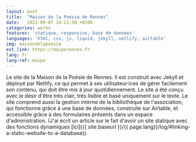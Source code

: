 ```yaml
---
layout: post
title:  "Maison de la Poésie de Rennes"
date:   2022-09-07 14:21:50 +0200
categories: works
features: 'statique, responsive, base de données'
languages: 'html, css, js, liquid, jekyll, netlify, airtable'
img: maisondelapoesie
ext_link: https://maiporennes.fr
lang: fr
lang-ref: maipo
---
```

Le site de la Maison de la Poésie de Rennes. Il est construit avec Jekyll et déployé par Netlify, ce qui permet à ses utilisateur&middot;ices de gérer facilement son contenu, qui doit être mis à jour quotidiennement. Le site a été conçu avec le désir d'être très clair, très lisible et basé uniquement sur le texte. Le site comprend aussi la gestion interne de la bibliothèque de l'association, qui fonctionne grâce à une base de données, construite sur Airtable, et accessible grâce à des formulaires présents dans un espace d'administration. (J'ai écrit un article sur le fait d'avoir un site statique avec des fonctions dynamiques [ici]({{ site.baseurl }}/{{ page.lang}}/log/#linking-a-static-website-to-a-database)).
